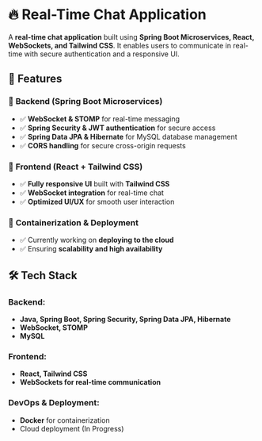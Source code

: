 # 🔥 Real-Time Chat Application  

A **real-time chat application** built using **Spring Boot Microservices, React, WebSockets, and Tailwind CSS**. It enables users to communicate in real-time with secure authentication and a responsive UI.

## 🚀 Features  

### 🔹 **Backend (Spring Boot Microservices)**  
- ✅ **WebSocket & STOMP** for real-time messaging  
- ✅ **Spring Security & JWT authentication** for secure access    
- ✅ **Spring Data JPA & Hibernate** for MySQL database management  
- ✅ **CORS handling** for secure cross-origin requests  

### 🔹 **Frontend (React + Tailwind CSS)**  
- ✅ **Fully responsive UI** built with **Tailwind CSS**  
- ✅ **WebSocket integration** for real-time chat  
- ✅ **Optimized UI/UX** for smooth user interaction  

### 🔹 **Containerization & Deployment**  
- ✅ Currently working on **deploying to the cloud**  
- ✅ Ensuring **scalability and high availability**  

## 🛠️ Tech Stack  
### **Backend:**  
- **Java, Spring Boot, Spring Security, Spring Data JPA, Hibernate**  
- **WebSocket, STOMP** 
- **MySQL**

### **Frontend:**  
- **React, Tailwind CSS**  
- **WebSockets for real-time communication**  

### **DevOps & Deployment:**  
- **Docker** for containerization  
- Cloud deployment (In Progress)  

